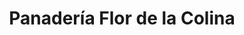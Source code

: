 ---
title: "Panadería Flor de la Colina"
url: /caracas/panaderia-flor-de-la-colina/
shop: Bäckerei
---